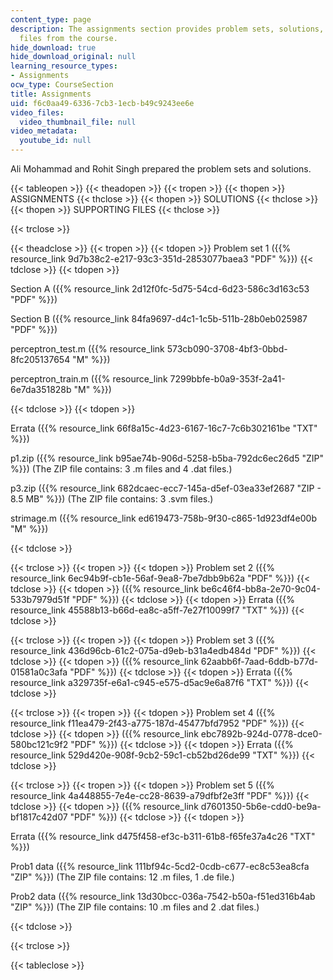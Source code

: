 ```yaml
---
content_type: page
description: The assignments section provides problem sets, solutions, and supporting
  files from the course.
hide_download: true
hide_download_original: null
learning_resource_types:
- Assignments
ocw_type: CourseSection
title: Assignments
uid: f6c0aa49-6336-7cb3-1ecb-b49c9243ee6e
video_files:
  video_thumbnail_file: null
video_metadata:
  youtube_id: null
---
```


Ali Mohammad and Rohit Singh prepared the problem sets and solutions.

{{< tableopen >}}
{{< theadopen >}}
{{< tropen >}}
{{< thopen >}}
ASSIGNMENTS
{{< thclose >}}
{{< thopen >}}
SOLUTIONS
{{< thclose >}}
{{< thopen >}}
SUPPORTING FILES
{{< thclose >}}

{{< trclose >}}

{{< theadclose >}}
{{< tropen >}}
{{< tdopen >}}
Problem set 1 ({{% resource_link 9d7b38c2-e217-93c3-351d-2853077baea3 "PDF" %}})
{{< tdclose >}}
{{< tdopen >}}


Section A ({{% resource_link 2d12f0fc-5d75-54cd-6d23-586c3d163c53 "PDF" %}})

Section B ({{% resource_link 84fa9697-d4c1-1c5b-511b-28b0eb025987 "PDF" %}})

perceptron\_test.m ({{% resource_link 573cb090-3708-4bf3-0bbd-8fc205137654 "M" %}})

perceptron\_train.m ({{% resource_link 7299bbfe-b0a9-353f-2a41-6e7da351828b "M" %}})


{{< tdclose >}}
{{< tdopen >}}


Errata ({{% resource_link 66f8a15c-4d23-6167-16c7-7c6b302161be "TXT" %}})

p1.zip ({{% resource_link b95ae74b-906d-5258-b5ba-792dc6ec26d5 "ZIP" %}}) (The ZIP file contains: 3 .m files and 4 .dat files.)

p3.zip ({{% resource_link 682dcaec-ecc7-145a-d5ef-03ea33ef2687 "ZIP - 8.5 MB" %}}) (The ZIP file contains: 3 .svm files.)

strimage.m ({{% resource_link ed619473-758b-9f30-c865-1d923df4e00b "M" %}})


{{< tdclose >}}

{{< trclose >}}
{{< tropen >}}
{{< tdopen >}}
Problem set 2 ({{% resource_link 6ec94b9f-cb1e-56af-9ea8-7be7dbb9b62a "PDF" %}})
{{< tdclose >}}
{{< tdopen >}}
({{% resource_link be6c46f4-bb8a-2e70-9c04-533b7979d51f "PDF" %}})
{{< tdclose >}}
{{< tdopen >}}
Errata ({{% resource_link 45588b13-b66d-ea8c-a5ff-7e27f10099f7 "TXT" %}})
{{< tdclose >}}

{{< trclose >}}
{{< tropen >}}
{{< tdopen >}}
Problem set 3 ({{% resource_link 436d96cb-61c2-075a-d9eb-b31a4edb484d "PDF" %}})
{{< tdclose >}}
{{< tdopen >}}
({{% resource_link 62aabb6f-7aad-6ddb-b77d-01581a0c3afa "PDF" %}})
{{< tdclose >}}
{{< tdopen >}}
Errata ({{% resource_link a329735f-e6a1-c945-e575-d5ac9e6a87f6 "TXT" %}})
{{< tdclose >}}

{{< trclose >}}
{{< tropen >}}
{{< tdopen >}}
Problem set 4 ({{% resource_link f11ea479-2f43-a775-187d-45477bfd7952 "PDF" %}})
{{< tdclose >}}
{{< tdopen >}}
({{% resource_link ebc7892b-924d-0778-dce0-580bc121c9f2 "PDF" %}})
{{< tdclose >}}
{{< tdopen >}}
Errata ({{% resource_link 529d420e-908f-9cb2-59c1-cb52bd26de99 "TXT" %}})
{{< tdclose >}}

{{< trclose >}}
{{< tropen >}}
{{< tdopen >}}
Problem set 5 ({{% resource_link 4a448855-7e4e-cc28-8639-a79dfbf2e3ff "PDF" %}})
{{< tdclose >}}
{{< tdopen >}}
({{% resource_link d7601350-5b6e-cdd0-be9a-bf1817c42d07 "PDF" %}})
{{< tdclose >}}
{{< tdopen >}}


Errata ({{% resource_link d475f458-ef3c-b311-61b8-f65fe37a4c26 "TXT" %}})

Prob1 data ({{% resource_link 111bf94c-5cd2-0cdb-c677-ec8c53ea8cfa "ZIP" %}}) (The ZIP file contains: 12 .m files, 1 .de file.)

Prob2 data ({{% resource_link 13d30bcc-036a-7542-b50a-f51ed316b4ab "ZIP" %}}) (The ZIP file contains: 10 .m files and 2 .dat files.)


{{< tdclose >}}

{{< trclose >}}

{{< tableclose >}}